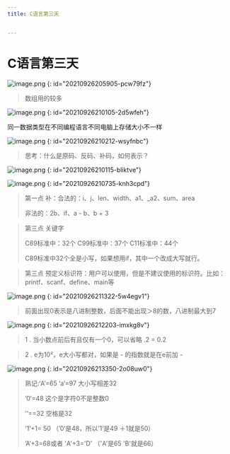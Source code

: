```yaml
---
title: C语言第三天


---
```


# C语言第三天

![image.png](http://imgblogslp.test.upcdn.net//picgo/20210927232711.png)
{: id="20210926205905-pcw79fz"}

> 数组用的较多

![image.png](http://imgblogslp.test.upcdn.net//picgo/20210927232715.png)
{: id="20210926210105-2d5wfeh"}

同一数据类型在不同编程语言不同电脑上存储大小不一样

![image.png](http://imgblogslp.test.upcdn.net//picgo/20210927232723.png)
{: id="20210926210212-wsyfnbc"}

> 思考：什么是原码、反码、补码，如何表示？

![image.png](http://imgblogslp.test.upcdn.net//picgo/20210927232725.png)
{: id="20210926210115-bliktve"}

![image.png](http://imgblogslp.test.upcdn.net//picgo/20210927232727.png)
{: id="20210926210735-knh3cpd"}

> 第一点 补：合法的：i、j、len、width、a1、_a2、sum、area
> 
>非法的：2b、if、a - b、b + 3

> 第三点 关键字
> 
>C89标准中：32个   C99标准中：37个  C11标准中：44个
> 
> C89标准中32个全是小写，如果想用if，其中一个改成大写就行。

> 第三点 预定义标识符：用户可以使用，但是不建议使用的标识符。比如：printf、scanf、define、main等

![image.png](http://imgblogslp.test.upcdn.net//picgo/20210927232752.png)
{: id="20210926211322-5w4egv1"}

> 前面出现0表示是八进制整数，后面不能出现＞8的数，八进制最大到7

![image.png](http://imgblogslp.test.upcdn.net//picgo/20210927232758.png)
{: id="20210926212203-imxkg8v"}

> 1 . 当小数点前后有且仅有一个0，可以省略  .2 = 0.2

> 2 . e为10²，e大小写都对，如果是 - 的指数就是在e前加 -

![image.png](http://imgblogslp.test.upcdn.net//picgo/20210927232806.png)
{: id="20210926213350-2o08uw0"}

> 熟记:‘A’=65 ‘a’=97  大小写相差32
> 
>’0‘=48  这个是字符0不是整数0
> 
> ’‘==32  空格是32
>
> ’1‘+1= 50  （’0‘是48，所以’1‘是49 ＋1就是50）
> 
>’A‘+3=68或者 'A'+3='D'  （'A'是65  'B'就是66）



